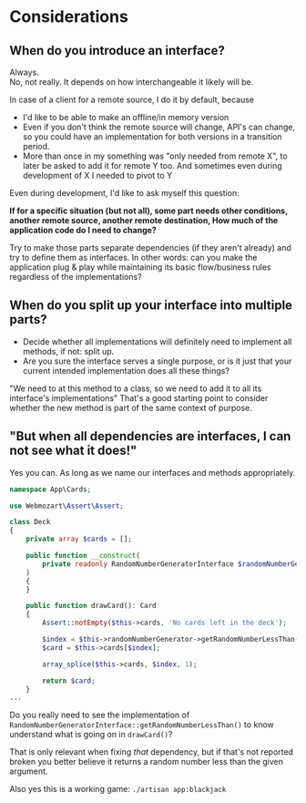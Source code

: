 # Considerations

## When do you introduce an interface?

Always.  
No, not really. It depends on how interchangeable it likely will be.

In case of a client for a remote source, I do it by default, because

- I'd like to be able to make an offline/in memory version
- Even if you don't think the remote source will change, API's can change, so you could have an implementation for both
  versions in a transition period.
- More than once in my something was "only needed from remote X", to later be asked to add it for remote Y too.
  And sometimes even during development of X I needed to pivot to Y

Even during development, I'd like to ask myself this question:

**If for a specific situation (but not all), some part needs other conditions, another remote source, another remote
destination,
How much of the application code do I need to change?**

Try to make those parts separate dependencies (if they aren't already) and try to define them as interfaces.
In other words: can you make the application plug & play while maintaining its basic flow/business rules regardless of
the implementations?

## When do you split up your interface into multiple parts?

- Decide whether all implementations will definitely need to implement all methods, if not: split up.
- Are you sure the interface serves a single purpose, or is it just that your current intended implementation does all
  these things?

"We need to at this method to a class, so we need to add it to all its interface's implementations"
That's a good starting point to consider whether the new method is part of the same context of purpose.

## "But when all dependencies are interfaces, I can not see what it does!"

Yes you can. As long as we name our interfaces and methods appropriately.

```php
namespace App\Cards;

use Webmozart\Assert\Assert;

class Deck
{
    private array $cards = [];

    public function __construct(
        private readonly RandomNumberGeneratorInterface $randomNumberGenerator,
    )
    {
    }

    public function drawCard(): Card
    {
        Assert::notEmpty($this->cards, 'No cards left in the deck');

        $index = $this->randomNumberGenerator->getRandomNumberLessThan(count($this->cards));
        $card = $this->cards[$index];

        array_splice($this->cards, $index, 1);

        return $card;
    }
...
```

Do you really need to see the implementation of `RandomNumberGeneratorInterface::getRandomNumberLessThan()` to know
understand what is going on in `drawCard()`?

That is only relevant when fixing _that_ dependency, but if that's not reported broken you better believe it returns a
random number less than the given argument.

Also yes this is a working game: `./artisan app:blackjack`
